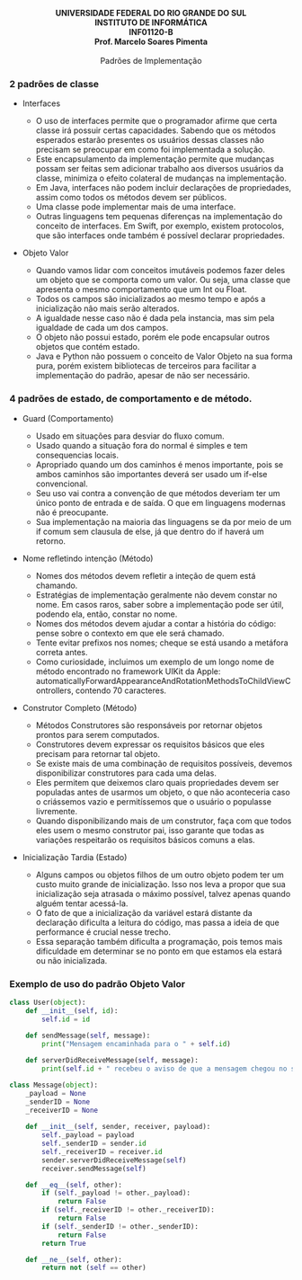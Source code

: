<p align="center">
  <b>UNIVERSIDADE FEDERAL DO RIO GRANDE DO SUL</b><br>
  <b>INSTITUTO DE INFORMÁTICA</b><br>
  <b>INF01120-B</b><br>
  <b>Prof. Marcelo Soares Pimenta</b><br>
  <br>Padrões de Implementação<br>
</p>

### 2 padrões de classe 
- Interfaces
  - O uso de interfaces permite que o programador afirme que certa classe irá possuir certas capacidades. Sabendo que os métodos esperados estarão presentes os usuários dessas classes não precisam se preocupar em como foi implementada a solução.
  - Este encapsulamento da implementação permite que mudanças possam ser feitas sem adicionar trabalho aos diversos usuários da classe, minimiza o efeito colateral de mudanças na implementação.
  - Em Java, interfaces não podem incluir declarações de propriedades, assim como todos os métodos devem ser públicos.
  - Uma classe pode implementar mais de uma interface.
  - Outras linguagens tem pequenas diferenças na implementação do conceito de interfaces. Em Swift, por exemplo, existem protocolos, que são interfaces onde também é possível declarar propriedades. 

- Objeto Valor
  - Quando vamos lidar com conceitos imutáveis podemos fazer deles um objeto que se comporta como um valor. Ou seja, uma classe que apresenta o mesmo comportamento que um Int ou Float. 
  - Todos os campos são inicializados ao mesmo tempo e após a inicialização não mais serão alterados.
  - A igualdade nesse caso não é dada pela instancia, mas sim pela igualdade de cada um dos campos.
  - O objeto não possui estado, porém ele pode encapsular outros objetos que contém estado.
  - Java e Python não possuem o conceito de Valor Objeto na sua forma pura, porém existem bibliotecas de terceiros para facilitar a implementação do padrão, apesar de não ser necessário.

### 4 padrões de estado, de comportamento e de método.
- Guard (Comportamento) 
  - Usado em situações para desviar do fluxo comum.
  - Usado quando a situação fora do normal é simples e tem consequencias locais.
  - Apropriado quando um dos caminhos é menos importante, pois se ambos caminhos são importantes deverá ser usado um if-else convencional.
  - Seu uso vai contra a convenção de que métodos deveriam ter um único ponto de entrada e de saída. O que em linguagens modernas não é preocupante.
  - Sua implementação na maioria das linguagens se da por meio de um if comum sem clausula de else, já que dentro do if haverá um retorno.


- Nome refletindo intenção (Método)
  - Nomes dos métodos devem refletir a inteção de quem está chamando.
  - Estratégias de implementação geralmente não devem constar no nome. Em casos raros, saber sobre a implementação pode ser útil, podendo ela, então, constar no nome.
  - Nomes dos métodos devem ajudar a contar a história do código: pense sobre o contexto em que ele será chamado.
  - Tente evitar prefixos nos nomes; cheque se está usando a metáfora correta antes.
  - Como curiosidade, incluimos um exemplo de um longo nome de método encontrado no framework UIKit da Apple: automaticallyForwardAppearanceAndRotationMethodsToChildViewControllers, contendo 70 caracteres.


- Construtor Completo (Método)
  - Métodos Construtores são responsáveis por retornar objetos prontos para serem computados.
  - Construtores devem expressar os requisitos básicos que eles precisam para retornar tal objeto.
  - Se existe mais de uma combinação de requisitos possíveis, devemos disponibilizar construtores para cada uma delas.
  - Eles permitem que deixemos claro quais propriedades devem ser populadas antes de usarmos um objeto, o que não aconteceria caso o criássemos vazio e permitíssemos que o usuário o populasse livremente.
  - Quando disponibilizando mais de um construtor, faça com que todos eles usem o mesmo construtor pai, isso garante que todas as variações respeitarão os requisitos básicos comuns a elas.

- Inicialização Tardia (Estado)
  - Alguns campos ou objetos filhos de um outro objeto podem ter um custo muito grande de inicialização. Isso nos leva a propor que sua inicialização seja atrasada o máximo possível, talvez apenas quando alguém tentar acessá-la.
  - O fato de que a inicialização da variável estará distante da declaração dificulta a leitura do código, mas passa a ideia de que performance é crucial nesse trecho.
  - Essa separação também dificulta a programação, pois temos mais dificuldade em determinar se no ponto em que estamos ela estará ou não inicializada.


### Exemplo de uso do padrão Objeto Valor

```python
class User(object):
    def __init__(self, id):
        self.id = id
        
    def sendMessage(self, message):
        print("Mensagem encaminhada para o " + self.id)

    def serverDidReceiveMessage(self, message):
        print(self.id + " recebeu o aviso de que a mensagem chegou no servidor")

class Message(object):
    _payload = None
    _senderID = None
    _receiverID = None
    
    def __init__(self, sender, receiver, payload):
        self._payload = payload
        self._senderID = sender.id
        self._receiverID = receiver.id
        sender.serverDidReceiveMessage(self)
        receiver.sendMessage(self)

    def __eq__(self, other):
        if (self._payload != other._payload):
            return False
        if (self._receiverID != other._receiverID):
            return False
        if (self._senderID != other._senderID):
            return False
        return True

    def __ne__(self, other):
        return not (self == other)
```
